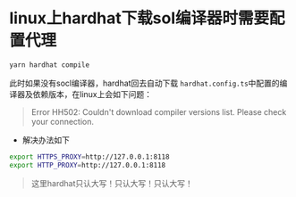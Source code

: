 # linux上hardhat下载sol编译器时需要配置代理

```bash
yarn hardhat compile
```

此时如果没有socl编译器，hardhat回去自动下载 `hardhat.config.ts`中配置的编译器及依赖版本，在linux上会如下问题：

> Error HH502: Couldn't download compiler versions list. Please check your connection.



- 解决办法如下

```bash
export HTTPS_PROXY=http://127.0.0.1:8118
export HTTP_PROXY=http://127.0.0.1:8118
```

> 这里hardhat只认大写！只认大写！只认大写！

